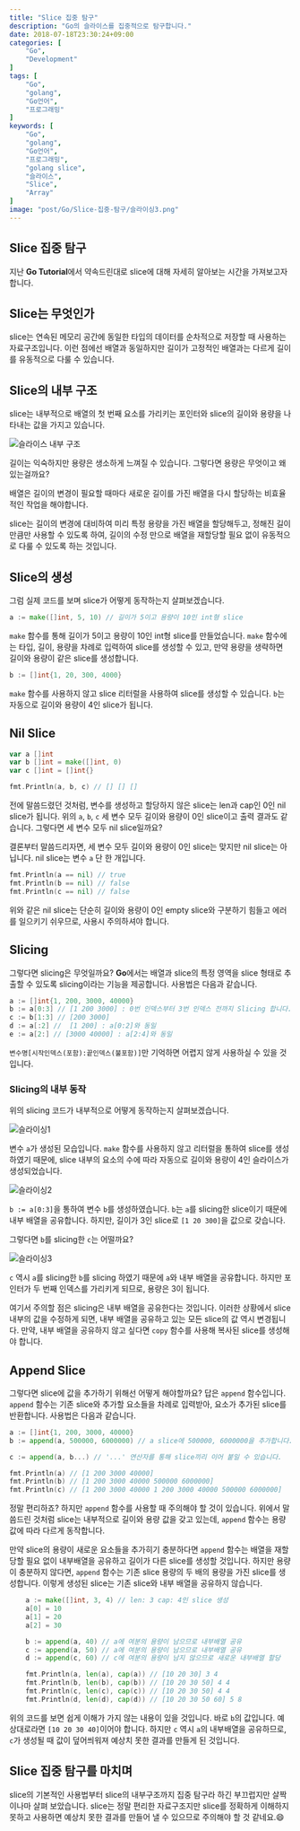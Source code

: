 ```yaml
---
title: "Slice 집중 탐구"
description: "Go의 슬라이스를 집중적으로 탐구합니다."
date: 2018-07-18T23:30:24+09:00
categories: [
    "Go",
    "Development"
]
tags: [
    "Go",
    "golang",
    "Go언어",
    "프로그래밍"
]
keywords: [
    "Go",
    "golang",
    "Go언어",
    "프로그래밍",
    "golang slice",
    "슬라이스",
    "Slice",
    "Array"
]
image: "post/Go/Slice-집중-탐구/슬라이싱3.png"
---
```


## Slice 집중 탐구
지난 **Go Tutorial**에서 약속드린대로 slice에 대해 자세히 알아보는 시간을 가져보고자 합니다. 

## Slice는 무엇인가
slice는 연속된 메모리 공간에 동일한 타입의 데이터를 순차적으로 저장할 때 사용하는 자료구조입니다. 이런 점에선 배열과 동일하지만 길이가 고정적인 배열과는 다르게 길이를 유동적으로 다룰 수 있습니다.

## Slice의 내부 구조
slice는 내부적으로 배열의 첫 번째 요소를 가리키는 포인터와 slice의 길이와 용량을 나타내는 값을 가지고 있습니다.

![슬라이스 내부 구조](/post/Go/Slice-집중-탐구/슬라이스-내부.png)

길이는 익숙하지만 용량은 생소하게 느껴질 수 있습니다. 그렇다면 용량은 무엇이고 왜 있는걸까요?  

배열은 길이의 변경이 필요할 때마다 새로운 길이를 가진 배열을 다시 할당하는 비효율적인 작업을 해야합니다.

slice는 길이의 변경에 대비하여 미리 특정 용량을 가진 배열을 할당해두고, 정해진 길이 만큼만 사용할 수 있도록 하여, 길이의 수정 만으로 배열을 재할당할 필요 없이 유동적으로 다룰 수 있도록 하는 것입니다.

## Slice의 생성
그럼 실제 코드를 보며 slice가 어떻게 동작하는지 살펴보겠습니다.

```go
a := make([]int, 5, 10) // 길이가 5이고 용량이 10인 int형 slice
```

`make` 함수를 통해 길이가 5이고 용량이 10인 int형 slice를 만들었습니다. `make` 함수에는 타입, 길이, 용량을 차례로 입력하여 slice를 생성할 수 있고, 만약 용량을 생략하면 길이와 용량이 같은 slice를 생성합니다.  

```go
b := []int{1, 20, 300, 4000}
```

`make` 함수를 사용하지 않고 slice 리터럴을 사용하여 slice를 생성할 수 있습니다. `b`는 자동으로 길이와 용량이 4인 slice가 됩니다.

## Nil Slice
```go
var a []int
var b []int = make([]int, 0)
var c []int = []int{}

fmt.Println(a, b, c) // [] [] []
```
전에 말씀드렸던 것처럼, 변수를 생성하고 할당하지 않은 slice는 len과 cap인 0인 nil slice가 됩니다. 위의 `a`, `b`, `c` 세 변수 모두 길이와 용량이 0인 slice이고 출력 결과도 같습니다. 그렇다면 세 변수 모두 nil slice일까요?  

결론부터 말씀드리자면, 세 변수 모두 길이와 용량이 0인 slice는 맞지만 nil slice는 아닙니다. nil slice는 변수 `a` 단 한 개입니다.

```go
fmt.Println(a == nil) // true
fmt.Println(b == nil) // false
fmt.Println(c == nil) // false
```

위와 같은 nil slice는 단순히 길이와 용량이 0인 empty slice와 구분하기 힘들고 에러를 일으키기 쉬우므로, 사용시 주의하셔야 합니다.

## Slicing
그렇다면 slicing은 무엇일까요? **Go**에서는 배열과 slice의 특정 영역을 slice 형태로 추출할 수 있도록 slicing이라는 기능을 제공합니다. 사용법은 다음과 같습니다.

```go
a := []int{1, 200, 3000, 40000}
b := a[0:3] // [1 200 3000] : 0번 인덱스부터 3번 인덱스 전까지 Slicing 합니다.
c := b[1:3] // [200 3000]
d := a[:2] //  [1 200] : a[0:2]와 동일
e := a[2:] // [3000 40000] : a[2:4]와 동일
```

`변수명[시작인덱스(포함):끝인덱스(불포함)]`만 기억하면 어렵지 않게 사용하실 수 있을 것입니다.

### Slicing의 내부 동작
위의 slicing 코드가 내부적으로 어떻게 동작하는지 살펴보겠습니다.

![슬라이싱1](/post/Go/Slice-집중-탐구/슬라이싱1.png)

변수 `a`가 생성된 모습입니다. `make` 함수를 사용하지 않고 리터럴을 통하여 slice를 생성하였기 때문에, slice 내부의 요소의 수에 따라 자동으로 길이와 용량이 4인 슬라이스가 생성되었습니다.

![슬라이싱2](/post/Go/Slice-집중-탐구/슬라이싱2.png)

`b := a[0:3]`을 통하여 변수 `b`를 생성하였습니다. `b`는 `a`를 slicing한 slice이기 때문에 내부 배열을 공유합니다. 하지만, 길이가 3인 slice로 `[1 20 300]`을 값으로 갖습니다.  

그렇다면 `b`를 slicing한 `c`는 어떨까요?

![슬라이싱3](/post/Go/Slice-집중-탐구/슬라이싱3.png)

`c` 역시 `a`를 slicing한 `b`를 slicing 하였기 때문에 `a`와 내부 배열을 공유합니다. 하지만 포인터가 두 번째 인덱스를 가리키게 되므로, 용량은 3이 됩니다.  

여기서 주의할 점은 slicing은 내부 배열을 공유한다는 것입니다. 이러한 상황에서 slice 내부의 값을 수정하게 되면, 내부 배열을 공유하고 있는 모든 slice의 값 역시 변경됩니다. 만약, 내부 배열을 공유하지 않고 싶다면 `copy` 함수를 사용해 복사된 slice를 생성해야 합니다.

## Append Slice
그렇다면 slice에 값을 추가하기 위해선 어떻게 해야할까요? 답은 `append` 함수입니다. `append` 함수는 기존 slice와 추가할 요소들을 차례로 입력받아, 요소가 추가된 slice를 반환합니다. 사용법은 다음과 같습니다.

```go
a := []int{1, 200, 3000, 40000}
b := append(a, 500000, 6000000) // a slice에 500000, 6000000을 추가합니다.

c := append(a, b...) // '...' 연산자를 통해 slice끼리 이어 붙일 수 있습니다.

fmt.Println(a) // [1 200 3000 40000]
fmt.Println(b) // [1 200 3000 40000 500000 6000000]
fmt.Println(c) // [1 200 3000 40000 1 200 3000 40000 500000 6000000]
```

정말 편리하죠? 하지만 `append` 함수를 사용할 때 주의해야 할 것이 있습니다. 위에서 말씀드린 것처럼 slice는 내부적으로 길이와 용량 값을 갖고 있는데, `append` 함수는 용량 값에 따라 다르게 동작합니다.  

만약 slice의 용량이 새로운 요소들을 추가히기 충분하다면 `append` 함수는 배열을 재할당할 필요 없이 내부배열을 공유하고 길이가 다른 slice를 생성할 것입니다. 하지만 용량이 충분하지 않다면, `append` 함수는 기존 slice 용량의 두 배의 용량을 가진 slice를 생성합니다. 이렇게 생성된 slice는 기존 slice와 내부 배열을 공유하지 않습니다.

```go
	a := make([]int, 3, 4) // len: 3 cap: 4인 slice 생성
	a[0] = 10
	a[1] = 20
	a[2] = 30

	b := append(a, 40) // a에 여분의 용량이 남으므로 내부배열 공유
	c := append(a, 50) // a에 여분의 용량이 남으므로 내부배열 공유
	d := append(c, 60) // c에 여분의 용량이 남지 않으므로 새로운 내부배열 할당

	fmt.Println(a, len(a), cap(a)) // [10 20 30] 3 4 
	fmt.Println(b, len(b), cap(b)) // [10 20 30 50] 4 4
	fmt.Println(c, len(c), cap(c)) // [10 20 30 50] 4 4
	fmt.Println(d, len(d), cap(d)) // [10 20 30 50 60] 5 8
```

위의 코드를 보면 쉽게 이해가 가지 않는 내용이 있을 것입니다. 바로 `b`의 값입니다. 예상대로라면 `[10 20 30 40]`이어야 합니다. 하지만 `c` 역시 `a`의 내부배열을 공유하므로, `c`가 생성될 때 값이 덮어씌워져 예상치 못한 결과를 만들게 된 것입니다.  

## Slice 집중 탐구를 마치며
slice의 기본적인 사용법부터 slice의 내부구조까지 집중 탐구라 하긴 부끄럽지만 살짝이나마 살펴 보았습니다. slice는 정말 편리한 자료구조지만 slice를 정확하게 이해하지 못하고 사용하면 예상치 못한 결과를 만들어 낼 수 있으므로 주의해야 할 것 같네요.:smile: